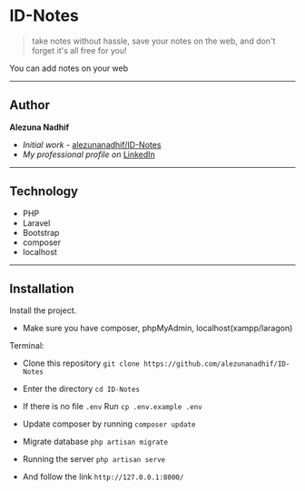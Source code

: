 # ID-Notes

> take notes without hassle, save your notes on the web, and don't forget it's all free for you!

You can add notes on your web

---
## Author

**Alezuna Nadhif** 
* *Initial work* - [alezunanadhif/ID-Notes](https://github.com/alezunanadhif/ID-Notes)
* *My professional profile on* [LinkedIn](https://www.linkedin.com/in/alezunanadhif/)

___
## Technology

- PHP
- Laravel
- Bootstrap
- composer
- localhost


___
## Installation

Install the project.

- Make sure you have composer, phpMyAdmin, localhost(xampp/laragon)

Terminal:

- Clone this repository `git clone https://github.com/alezunanadhif/ID-Notes`

- Enter the directory `cd ID-Notes`

- If there is no file `.env` Run `cp .env.example .env`

- Update composer by running `composer update`

- Migrate database `php artisan migrate`

- Running the server `php artisan serve`

- And follow the link `http://127.0.0.1:8000/`